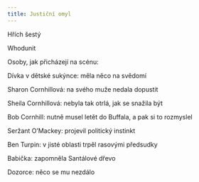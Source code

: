 ```yaml
---
title: Justiční omyl
---
```


Hřích šestý

Whodunit

Osoby, jak přicházejí na scénu:

Dívka v dětské sukýnce: měla něco na svědomí

Sharon Cornhillová: na svého muže nedala dopustit

Sheila Cornhillová: nebyla tak otrlá, jak se snažila být

Bob Cornhill: nutně musel letět do Buffala, a pak si to rozmyslel

Seržant O’Mackey: projevil politický instinkt

Ben Turpin: v jisté oblasti trpěl rasovými předsudky

Babička: zapomněla Santálové dřevo

Dozorce: něco se mu nezdálo
